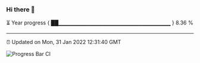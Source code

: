 ### Hi there 👋

⏳ Year progress { ██▁▁▁▁▁▁▁▁▁▁▁▁▁▁▁▁▁▁▁▁▁▁▁▁▁▁▁▁ } 8.36 %

---

⏰ Updated on Mon, 31 Jan 2022 12:31:40 GMT

![Progress Bar CI](https://github.com/ZhaoGui/ZhaoGui/workflows/Progress%20Bar%20CI/badge.svg)
